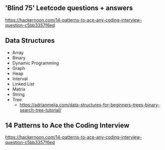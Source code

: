 ## 'Blind 75' Leetcode questions + answers
https://hackernoon.com/14-patterns-to-ace-any-coding-interview-question-c5bb3357f6ed

## Data Structures
* Array
* Binary
* Dynamic Programming
* Graph
* Heap
* Interval
* Linked List
* Matrix 
* String
* Tree
  - https://adrianmejia.com/data-structures-for-beginners-trees-binary-search-tree-tutorial/

## 14 Patterns to Ace the Coding Interview
https://hackernoon.com/14-patterns-to-ace-any-coding-interview-question-c5bb3357f6ed
